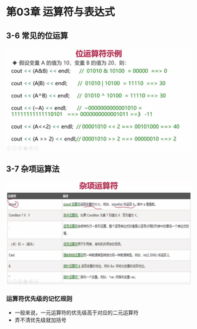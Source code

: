 # 第03章 运算符与表达式

## 3-6 常见的位运算
![常见的位运算](常见的位运算.jpg)

## 3-7 杂项运算法
![常见的杂项运算符](常见的杂项运算符.jpg)

### 运算符优先级的记忆规则
+ 一般来说，一元运算符的优先级高于对应的二元运算符
+ 弄不清优先级就加括号